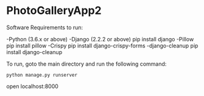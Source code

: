 # PhotoGalleryApp2


Software Requirements to run:

-Python (3.6.x or above)
-Django (2.2.2 or above)
	pip install django
-Pillow
	pip install pillow
-Crispy
	pip install django-crispy-forms
-django-cleanup
	pip install django-cleanup

To run, goto the main directory and run the following command:

	python manage.py runserver

open localhost:8000